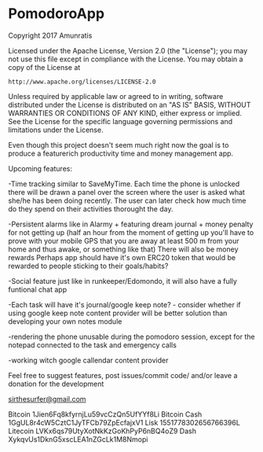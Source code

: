 # PomodoroApp
Copyright 2017 Amunratis

Licensed under the Apache License, Version 2.0 (the "License");
you may not use this file except in compliance with the License.
You may obtain a copy of the License at

    http://www.apache.org/licenses/LICENSE-2.0

Unless required by applicable law or agreed to in writing, software
distributed under the License is distributed on an "AS IS" BASIS,
WITHOUT WARRANTIES OR CONDITIONS OF ANY KIND, either express or implied.
See the License for the specific language governing permissions and
limitations under the License.



Even though this project doesn't seem much right now the goal is to produce a featurerich productivity time and money management app.

Upcoming features:

-Time tracking similar to SaveMyTime. Each time the phone is unlocked there will be drawn a panel over the screen where the user is asked what she/he has been doing recently. The user can later check how much time do they spend on their activities thorought the day.

-Persistent alarms like in Alarmy + featuring dream journal + money penalty for not getting up (half an hour from the moment of getting up you'll have to prove with your mobile GPS that you are away at least 500 m from your home and thus awake, or something like that) There will also be money rewards Perhaps app should have it's own ERC20 token that would be rewarded to people sticking to their goals/habits?

-Social feature just like in runkeeper/Edomondo, it will also have a fully funtional chat app

-Each task will have it's journal/google keep note? - consider whether if using google keep note content provider will be better solution than developing your own notes module

-rendering the phone unusable during the pomodoro session, except for the notepad connected to the task and emergency calls

-working witch google callendar content provider

Feel free to suggest features, post issues/commit code/ and/or leave a donation for the development

sirthesurfer@gmail.com

Bitcoin       1Jien6Fq8kfyrnjLu59vcCzQn5UfYYf8Li
Bitcoin Cash  1GgUL8r4cW5CztC1JyTFCb79ZpEcfajxV1
Lisk          1551778302656766396L
Litecoin      LVKx6qs79UtyXotNkKzGoKhPyP6nBQ4oZ9
Dash          XykqvUs1DknG5xscLEA1nZGcLk1M8Nmopi




